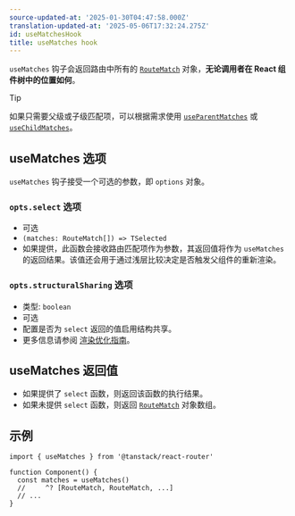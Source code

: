 ```yaml
---
source-updated-at: '2025-01-30T04:47:58.000Z'
translation-updated-at: '2025-05-06T17:32:24.275Z'
id: useMatchesHook
title: useMatches hook
---
```


`useMatches` 钩子会返回路由中所有的 [`RouteMatch`](./RouteMatchType.md) 对象，**无论调用者在 React 组件树中的位置如何**。

> [!TIP]
> 如果只需要父级或子级匹配项，可以根据需求使用 [`useParentMatches`](./useParentMatchesHook.md) 或 [`useChildMatches`](./useChildMatchesHook.md)。

## useMatches 选项

`useMatches` 钩子接受一个可选的参数，即 `options` 对象。

### `opts.select` 选项

- 可选
- `(matches: RouteMatch[]) => TSelected`
- 如果提供，此函数会接收路由匹配项作为参数，其返回值将作为 `useMatches` 的返回结果。该值还会用于通过浅层比较决定是否触发父组件的重新渲染。

### `opts.structuralSharing` 选项

- 类型: `boolean`
- 可选
- 配置是否为 `select` 返回的值启用结构共享。
- 更多信息请参阅 [渲染优化指南](../../guide/render-optimizations.md)。

## useMatches 返回值

- 如果提供了 `select` 函数，则返回该函数的执行结果。
- 如果未提供 `select` 函数，则返回 [`RouteMatch`](./RouteMatchType.md) 对象数组。

## 示例

```tsx
import { useMatches } from '@tanstack/react-router'

function Component() {
  const matches = useMatches()
  //     ^? [RouteMatch, RouteMatch, ...]
  // ...
}
```
